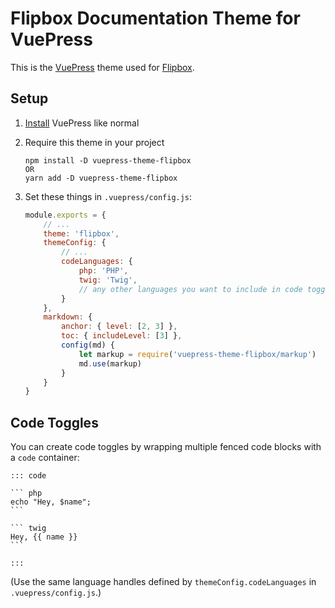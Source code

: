 # Flipbox Documentation Theme for VuePress

This is the [VuePress](https://vuepress.vuejs.org/) theme used for [Flipbox](https://flipboxdigital.com/).

## Setup

1. [Install](https://vuepress.vuejs.org/guide/getting-started.html) VuePress like normal
2. Require this theme in your project

    ```
    npm install -D vuepress-theme-flipbox
    OR
    yarn add -D vuepress-theme-flipbox
    ```

3. Set these things in `.vuepress/config.js`:

    ```js
    module.exports = {
        // ...
        theme: 'flipbox',
        themeConfig: {
            // ...
            codeLanguages: {
                php: 'PHP',
                twig: 'Twig',
                // any other languages you want to include in code toggles...
            }
        },
        markdown: {
            anchor: { level: [2, 3] },
            toc: { includeLevel: [3] },
            config(md) {
                let markup = require('vuepress-theme-flipbox/markup')
                md.use(markup)
            }
        }
    }
    ```

## Code Toggles

You can create code toggles by wrapping multiple fenced code blocks with a `code` container:

    ::: code
    
    ``` php
    echo "Hey, $name";
    ```
    
    ``` twig
    Hey, {{ name }}
    ```
    
    :::

(Use the same language handles defined by `themeConfig.codeLanguages` in `.vuepress/config.js`.)